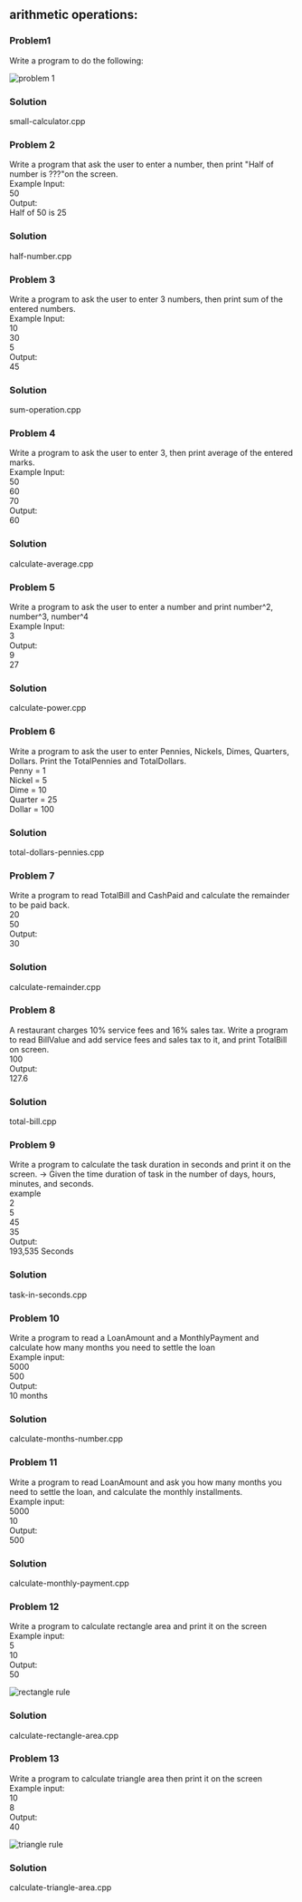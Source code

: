 ## arithmetic operations:

<h3>Problem1</h3>
<p>Write a program to do the following:</p>
<img src = "problem-1.PNG" alt = "problem 1">
<h3>Solution</h3>
<p>small-calculator.cpp</p>
<h3>Problem 2</h3>
<p>Write a program that ask the user to enter a number, then print "Half of number is ???"on the screen.
<br>Example Input:
<br>50
<br>Output:
<br>Half of 50 is 25
</p>
<h3>Solution</h3>
<p>half-number.cpp</p>
<h3>Problem 3</h3>
<p>Write a program to ask the user to enter 3 numbers, then print sum of the
entered numbers.
<br>Example Input:
<br>10
<br>30
<br>5
<br>Output:
<br>45
</p>
<h3>Solution</h3>
<p>sum-operation.cpp</p>
<h3>Problem 4</h3>
<p>Write a program to ask the user to enter 3, then print average of the entered
marks.
<br>Example Input:
<br>50
<br>60
<br>70
<br>Output:
<br>60
</p>
<h3>Solution</h3>
<p>calculate-average.cpp</p>
<h3>Problem 5</h3>
<p>Write a program to ask the user to enter a number and print number^2, number^3, number^4
<br>Example Input:
<br>3
<br>Output:
<br>9
<br>27
</p>
<h3>Solution</h3>
<p>calculate-power.cpp</p>
<h3>Problem 6</h3>
<p>
Write a program to ask the user to enter Pennies, Nickels, Dimes, Quarters,
Dollars. Print the TotalPennies and TotalDollars.
<br>Penny = 1
<br>Nickel = 5
<br>Dime = 10
<br>Quarter = 25
<br>Dollar = 100
</p>

<h3>Solution</h3>
<p>total-dollars-pennies.cpp</p>
<h3>Problem 7</h3>
<p>
Write a program to read TotalBill and CashPaid and calculate the remainder to be paid back.
<br>20
<br>50
<br>Output:
<br>30
</p>

<h3>Solution</h3>
<p>calculate-remainder.cpp</p>

<h3>Problem 8</h3>
<p>
A restaurant charges 10% service fees and 16% sales tax.
Write a program to read BillValue and add service fees and sales tax to it, and
print TotalBill on screen.
<br>100
<br>Output:
<br>127.6
</p>

<h3>Solution</h3>
<p>total-bill.cpp</p>
<h3>Problem 9</h3>
<p>
Write a program to calculate the task duration in seconds and print it on the
screen. -> Given the time duration of task in the number of days, hours, minutes,
and seconds.
<br>example
<br>2
<br>5
<br>45
<br>35
<br>Output:
<br>193,535 Seconds

</p>

<h3>Solution</h3>
<p>task-in-seconds.cpp</p>

<h3>Problem 10</h3>
<p>
 Write a program to read a LoanAmount and a MonthlyPayment and
calculate how many months you need to settle the loan
<br>Example input:
<br>5000
<br>500
<br>Output:
<br>10 months

</p>

<h3>Solution</h3>
<p>calculate-months-number.cpp</p>
<h3>Problem 11</h3>
<p>
 Write a program to read LoanAmount and ask you how many months you need to settle the loan, and calculate the monthly installments.
<br>Example input:
<br>5000
<br>10
<br>Output:
<br>500

</p>

<h3>Solution</h3>
<p>calculate-monthly-payment.cpp</p>
<h3>Problem 12</h3>
<p>
 Write a program to calculate rectangle area and print it on the screen
<br>Example input:
<br>5
<br>10
<br>Output:
<br>50

</p>
 <img src = "rectangle-rule.PNG" alt = "rectangle rule">

<h3>Solution</h3>
<p>calculate-rectangle-area.cpp</p>
<h3>Problem 13</h3>
<p>
 Write a program to calculate triangle area then print it on the screen
<br>Example input:
<br>10
<br>8
<br>Output:
<br>40

</p>
 <img src = "triangle-rule.PNG" alt = "triangle rule">

<h3>Solution</h3>
<p>calculate-triangle-area.cpp</p>
